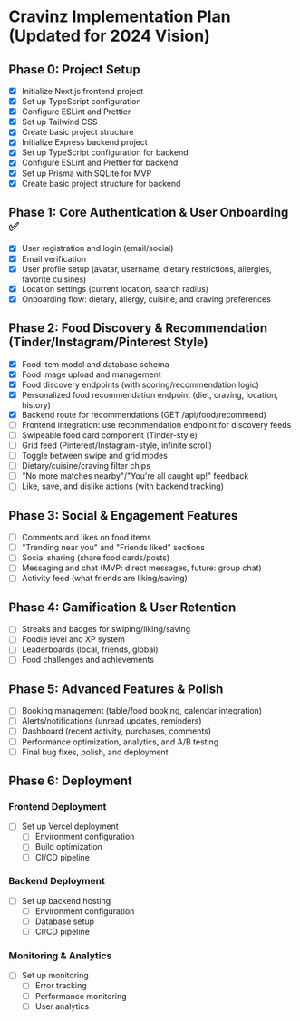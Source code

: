 # Cravinz Implementation Plan (Updated for 2024 Vision)

## Phase 0: Project Setup
- [x] Initialize Next.js frontend project
- [x] Set up TypeScript configuration
- [x] Configure ESLint and Prettier
- [x] Set up Tailwind CSS
- [x] Create basic project structure
- [x] Initialize Express backend project
- [x] Set up TypeScript configuration for backend
- [x] Configure ESLint and Prettier for backend
- [x] Set up Prisma with SQLite for MVP
- [x] Create basic project structure for backend

## Phase 1: Core Authentication & User Onboarding ✅
- [x] User registration and login (email/social)
- [x] Email verification
- [x] User profile setup (avatar, username, dietary restrictions, allergies, favorite cuisines)
- [x] Location settings (current location, search radius)
- [x] Onboarding flow: dietary, allergy, cuisine, and craving preferences

## Phase 2: Food Discovery & Recommendation (Tinder/Instagram/Pinterest Style)
- [x] Food item model and database schema
- [x] Food image upload and management
- [x] Food discovery endpoints (with scoring/recommendation logic)
- [x] Personalized food recommendation endpoint (diet, craving, location, history)
- [x] Backend route for recommendations (GET /api/food/recommend)
- [ ] Frontend integration: use recommendation endpoint for discovery feeds
- [ ] Swipeable food card component (Tinder-style)
- [ ] Grid feed (Pinterest/Instagram-style, infinite scroll)
- [ ] Toggle between swipe and grid modes
- [ ] Dietary/cuisine/craving filter chips
- [ ] "No more matches nearby"/"You're all caught up!" feedback
- [ ] Like, save, and dislike actions (with backend tracking)

## Phase 3: Social & Engagement Features
- [ ] Comments and likes on food items
- [ ] "Trending near you" and "Friends liked" sections
- [ ] Social sharing (share food cards/posts)
- [ ] Messaging and chat (MVP: direct messages, future: group chat)
- [ ] Activity feed (what friends are liking/saving)

## Phase 4: Gamification & User Retention
- [ ] Streaks and badges for swiping/liking/saving
- [ ] Foodie level and XP system
- [ ] Leaderboards (local, friends, global)
- [ ] Food challenges and achievements

## Phase 5: Advanced Features & Polish
- [ ] Booking management (table/food booking, calendar integration)
- [ ] Alerts/notifications (unread updates, reminders)
- [ ] Dashboard (recent activity, purchases, comments)
- [ ] Performance optimization, analytics, and A/B testing
- [ ] Final bug fixes, polish, and deployment

## Phase 6: Deployment
### Frontend Deployment
- [ ] Set up Vercel deployment
  - [ ] Environment configuration
  - [ ] Build optimization
  - [ ] CI/CD pipeline

### Backend Deployment
- [ ] Set up backend hosting
  - [ ] Environment configuration
  - [ ] Database setup
  - [ ] CI/CD pipeline

### Monitoring & Analytics
- [ ] Set up monitoring
  - [ ] Error tracking
  - [ ] Performance monitoring
  - [ ] User analytics 